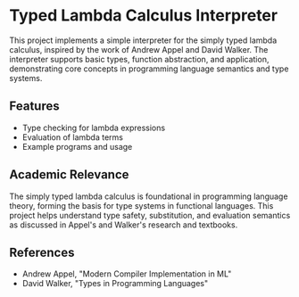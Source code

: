 # Typed Lambda Calculus Interpreter

This project implements a simple interpreter for the simply typed lambda calculus, inspired by the work of Andrew Appel and David Walker. The interpreter supports basic types, function abstraction, and application, demonstrating core concepts in programming language semantics and type systems.

## Features
- Type checking for lambda expressions
- Evaluation of lambda terms
- Example programs and usage

## Academic Relevance
The simply typed lambda calculus is foundational in programming language theory, forming the basis for type systems in functional languages. This project helps understand type safety, substitution, and evaluation semantics as discussed in Appel's and Walker's research and textbooks.

## References
- Andrew Appel, "Modern Compiler Implementation in ML"
- David Walker, "Types in Programming Languages"